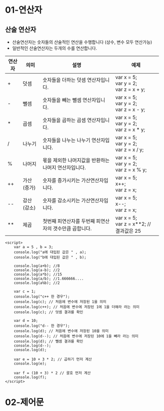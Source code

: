 # 01-연산자
## 산술 연산자
+ 산술연산자는 숫자들의 산술적인 연산을 수행합니다 (상수, 변수 모두 연산가능)
+ 일반적인 산술연산자는 두개의 수를 연산합니다.

| 연산자 | 의미 | 설명 | 예제 |
|------|---|---|---|
| + | 덧셈 | 숫자들을 더하는 덧셈 연산자입니다. |var x = 5; <br> var y = 2; <br> var z = x + y; |
| - | 뺄셈 | 숫자들을 빼는 뺄셈 연산자입니다. | var x = 5; <br> var y = 2; <br> var z = x - y; |
| * | 곱셈 | 숫자들을 곱하는 곱셈 연산자입니다. | var x = 5; <br> var y = 2; <br> var z = x * y; |
| / | 나누기 | 숫자들을 나누는 나누기 연산자입니다. | var x = 5; <br> var y = 2; <br> var z = x / y; |
| % | 나머지 | 몫을 제외한 나머지값을 반환하는 나머지 연산자입니다. | var x = 5; <br> var y = 2; <br> var z = x % y; |
| ++ | 가산(증가) | 숫자를 증가시키는 가산연산자입니다. | var x = 5; <br> x++; <br> var z = x; |
| -- | 감산(감소) | 숫자를 감소시키는 가산연산자입니다. | var x = 5; <br> x--; <br> var z = x; |
| ** | 제곱 | 첫번째 피연산자를 두번째 피연산자의 갯수만큼 곱합니다. | var x = 5; <br> var z = x**2; // 결과값은 25 |


````
<script>
    var a = 5 , b = 3;
    console.log("a에 대입된 값은 " , a);
    console.log("b에 대입된 값은 " , b);

    console.log(a+b); //8 
    console.log(a-b); //2 
    console.log(a*b); //15
    console.log(a/b); //1.666666.... 
    console.log(a%b); //2

    var c = 1;
    console.log("c++ 한 경우");
    console.log(c); // 처음에 변수에 저장된 1을 의미
    console.log(c++); // 처음에 변수에 저장된 1에 1을 더해라 라는 의미
    console.log(c); // 덧셈 결과를 확인

    var d = 10;
    console.log("d-- 한 경우");
    console.log(d); // 처음에 변수에 저장된 10을 의미
    console.log(d--); // 처음에 변수에 저장된 10에 1을 빼라 라는 의미
    console.log(d); // 뺄셈 결과를 확인
    console.log(d--);
    console.log(d);

    var e = 10 + 3 * 2; // 곱하기 먼저 계산
    console.log(e);

    var f = (10 + 3) * 2 // 괄호 먼저 계산
    console.log(f);
</script>    
````

# 02-제어문